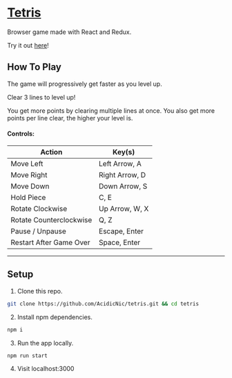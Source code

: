 # [Tetris](https://nicc.io/tetris)
Browser game made with React and Redux.

Try it out [here](https://nicc.io/tetris)!

## How To Play

The game will progressively get faster as you level up.

Clear 3 lines to level up!

You get more points by clearing multiple lines at once. You also get more points per line clear, the higher your level is.

#### Controls:

| Action | Key(s) |
| ------- | ------ |
| Move Left | Left Arrow, A |
| Move Right | Right Arrow, D |
| Move Down | Down Arrow, S |
| Hold Piece | C, E |
| Rotate Clockwise | Up Arrow, W, X |
| Rotate Counterclockwise | Q, Z |
| Pause / Unpause | Escape, Enter |
| Restart After Game Over | Space, Enter |

---

## Setup

1. Clone this repo.
```bash
git clone https://github.com/AcidicNic/tetris.git && cd tetris
```

2. Install npm dependencies.
```bash
npm i
```

3. Run the app locally.
```bash
npm run start
```

4. Visit localhost:3000
